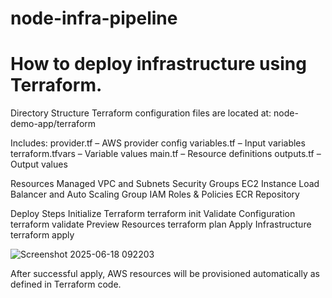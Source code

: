 # node-infra-pipeline

# How to deploy infrastructure using Terraform.

Directory Structure
Terraform configuration files are located at:
node-demo-app/terraform

Includes:
  provider.tf – AWS provider config
  variables.tf – Input variables
  terraform.tfvars – Variable values
  main.tf – Resource definitions
  outputs.tf – Output values

Resources Managed
  VPC and Subnets
  Security Groups
  EC2 Instance
  Load Balancer and Auto Scaling Group
  IAM Roles & Policies
  ECR Repository

Deploy Steps
Initialize Terraform
    terraform init
Validate Configuration
    terraform validate
Preview Resources
    terraform plan
Apply Infrastructure
    terraform apply








![Screenshot 2025-06-18 092203](https://github.com/user-attachments/assets/febc371b-1cd0-4b7d-9608-12aa37d5b02d)

After successful apply, AWS resources will be provisioned automatically as defined in  Terraform code.



  
